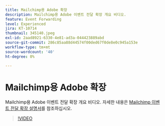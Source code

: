 ```yaml
---
title: Mailchimp용 Adobe 확장
description: Mailchimp용 Adobe 이벤트 전달 확장 개요 비디오.
feature: Event Forwarding
level: Experienced
jira: KT-10714
thumbnail: 345140.jpeg
exl-id: 2aad8921-6330-4e81-ad3a-044423889abd
source-git-commit: 286c85aa88d44574f00ded67f0de8e0c945a153e
workflow-type: tm+mt
source-wordcount: '40'
ht-degree: 0%

---
```


# Mailchimp용 Adobe 확장

Mailchimp용 Adobe 이벤트 전달 확장 개요 비디오. 자세한 내용은 [Mailchimp 이벤트 전달 확장 설명서](https://experienceleague.adobe.com/docs/experience-platform/tags/extensions/adobe/mailchimp-edge/overview.html)를 참조하십시오.

>[!VIDEO](https://video.tv.adobe.com/v/345140/?learn=on&enablevpops)
